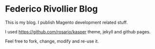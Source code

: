 # Federico Rivollier Blog

This is my blog. I publish Magento development related stuff.

I used https://github.com/rosario/kasper theme, jekyll and github pages.

Feel free to fork, change, modify and re-use it.

